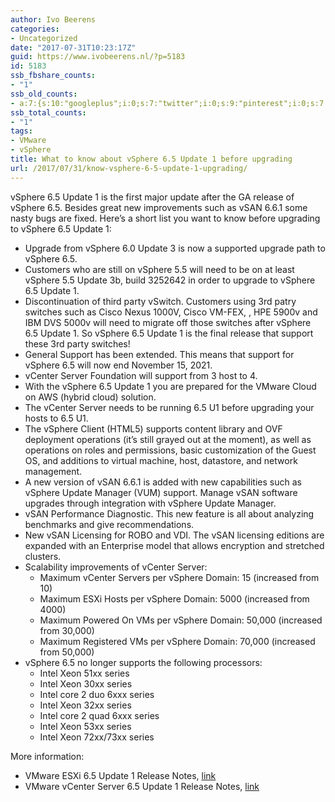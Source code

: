 ```yaml
---
author: Ivo Beerens
categories:
- Uncategorized
date: "2017-07-31T10:23:17Z"
guid: https://www.ivobeerens.nl/?p=5183
id: 5183
ssb_fbshare_counts:
- "1"
ssb_old_counts:
- a:7:{s:10:"googleplus";i:0;s:7:"twitter";i:0;s:9:"pinterest";i:0;s:7:"fbshare";i:0;s:8:"linkedin";i:0;s:6:"reddit";i:0;s:6:"tumblr";i:0;}
ssb_total_counts:
- "1"
tags:
- VMware
- vSphere
title: What to know about vSphere 6.5 Update 1 before upgrading
url: /2017/07/31/know-vsphere-6-5-update-1-upgrading/
---
```


vSphere 6.5 Update 1 is the first major update after the GA release of vSphere 6.5. Besides great new improvements such as vSAN 6.6.1 some nasty bugs are fixed. Here’s a short list you want to know before upgrading to vSphere 6.5 Update 1:

- Upgrade from vSphere 6.0 Update 3 is now a supported upgrade path to vSphere 6.5.
- Customers who are still on vSphere 5.5 will need to be on at least vSphere 5.5 Update 3b, build 3252642 in order to upgrade to vSphere 6.5 Update 1.
- Discontinuation of third party vSwitch. Customers using 3rd patry switches such as Cisco Nexus 1000V, Cisco VM-FEX, , HPE 5900v and IBM DVS 5000v will need to migrate off those switches after vSphere 6.5 Update 1. So vSphere 6.5 Update 1 is the final release that support these 3rd party switches!
- General Support has been extended. This means that support for vSphere 6.5 will now end November 15, 2021.
- vCenter Server Foundation will support from 3 host to 4.
- With the vSphere 6.5 Update 1 you are prepared for the VMware Cloud on AWS (hybrid cloud) solution.
- The vCenter Server needs to be running 6.5 U1 before upgrading your hosts to 6.5 U1.
- The vSphere Client (HTML5) supports content library and OVF deployment operations (it’s still grayed out at the moment), as well as operations on roles and permissions, basic customization of the Guest OS, and additions to virtual machine, host, datastore, and network management.
- A new version of vSAN 6.6.1 is added with new capabilities such as vSphere Update Manager (VUM) support. Manage vSAN software upgrades through integration with vSphere Update Manager.
- vSAN Performance Diagnostic. This new feature is all about analyzing benchmarks and give recommendations.
- New vSAN Licensing for ROBO and VDI. The vSAN licensing editions are expanded with an Enterprise model that allows encryption and stretched clusters.
- Scalability improvements of vCenter Server: 
    - Maximum vCenter Servers per vSphere Domain: 15 (increased from 10)
    - Maximum ESXi Hosts per vSphere Domain: 5000 (increased from 4000)
    - Maximum Powered On VMs per vSphere Domain: 50,000 (increased from 30,000)
    - Maximum Registered VMs per vSphere Domain: 70,000 (increased from 50,000)
- vSphere 6.5 no longer supports the following processors: 
    - Intel Xeon 51xx series
    - Intel Xeon 30xx series
    - Intel core 2 duo 6xxx series
    - Intel Xeon 32xx series
    - Intel core 2 quad 6xxx series
    - Intel Xeon 53xx series
    - Intel Xeon 72xx/73xx series

More information:

- VMware ESXi 6.5 Update 1 Release Notes, [link](https://docs.vmware.com/en/VMware-vSphere/6.5/rn/vsphere-esxi-651-release-notes.html)
- VMware vCenter Server 6.5 Update 1 Release Notes, [link](https://docs.vmware.com/en/VMware-vSphere/6.5/rn/vsphere-vcenter-server-651-release-notes.html)
